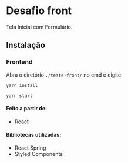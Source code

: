 # Desafio front

Tela Inicial com Formulário.

## Instalação

### Frontend 


Abra o diretório `./teste-front/` no cmd e digite: 

```
yarn install
```
```
yarn start
```

#### Feito a partir de:
- React

#### Bibliotecas utilizadas:
- React Spring
- Styled Components
